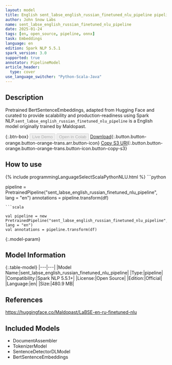 ```yaml
---
layout: model
title: English sent_labse_english_russian_finetuned_nlu_pipeline pipeline BertSentenceEmbeddings from Maldopast
author: John Snow Labs
name: sent_labse_english_russian_finetuned_nlu_pipeline
date: 2025-01-24
tags: [en, open_source, pipeline, onnx]
task: Embeddings
language: en
edition: Spark NLP 5.5.1
spark_version: 3.0
supported: true
annotator: PipelineModel
article_header:
  type: cover
use_language_switcher: "Python-Scala-Java"
---
```


## Description

Pretrained BertSentenceEmbeddings, adapted from Hugging Face and curated to provide scalability and production-readiness using Spark NLP.`sent_labse_english_russian_finetuned_nlu_pipeline` is a English model originally trained by Maldopast.

{:.btn-box}
<button class="button button-orange" disabled>Live Demo</button>
<button class="button button-orange" disabled>Open in Colab</button>
[Download](https://s3.amazonaws.com/auxdata.johnsnowlabs.com/public/models/sent_labse_english_russian_finetuned_nlu_pipeline_en_5.5.1_3.0_1737684138687.zip){:.button.button-orange.button-orange-trans.arr.button-icon}
[Copy S3 URI](s3://auxdata.johnsnowlabs.com/public/models/sent_labse_english_russian_finetuned_nlu_pipeline_en_5.5.1_3.0_1737684138687.zip){:.button.button-orange.button-orange-trans.button-icon.button-copy-s3}

## How to use



<div class="tabs-box" markdown="1">
{% include programmingLanguageSelectScalaPythonNLU.html %}
```python

pipeline = PretrainedPipeline("sent_labse_english_russian_finetuned_nlu_pipeline", lang = "en")
annotations =  pipeline.transform(df)   

```
```scala

val pipeline = new PretrainedPipeline("sent_labse_english_russian_finetuned_nlu_pipeline", lang = "en")
val annotations = pipeline.transform(df)

```
</div>

{:.model-param}
## Model Information

{:.table-model}
|---|---|
|Model Name:|sent_labse_english_russian_finetuned_nlu_pipeline|
|Type:|pipeline|
|Compatibility:|Spark NLP 5.5.1+|
|License:|Open Source|
|Edition:|Official|
|Language:|en|
|Size:|480.9 MB|

## References

https://huggingface.co/Maldopast/LaBSE-en-ru-finetuned-nlu

## Included Models

- DocumentAssembler
- TokenizerModel
- SentenceDetectorDLModel
- BertSentenceEmbeddings